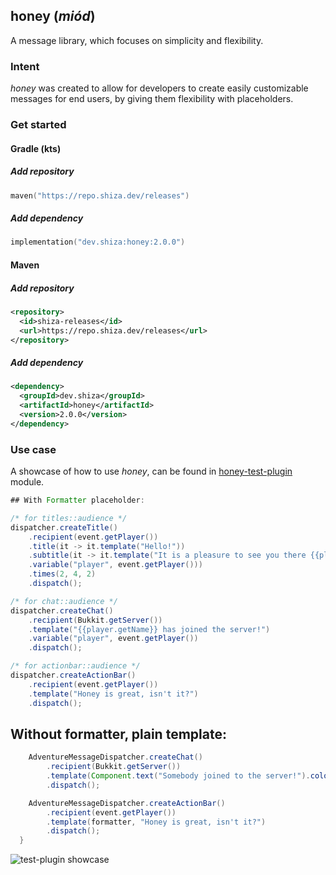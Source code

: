 ## honey (*miód*)

A message library, which focuses on simplicity and flexibility.

### Intent

*honey* was created to allow for developers to create easily customizable messages for end users, by giving them flexibility with placeholders.

### Get started

#### Gradle (kts)

##### Add repository

```kotlin
maven("https://repo.shiza.dev/releases")
```

##### Add dependency

```kotlin
implementation("dev.shiza:honey:2.0.0")
```

#### Maven

##### Add repository
```xml
<repository>
  <id>shiza-releases</id>
  <url>https://repo.shiza.dev/releases</url>
</repository>
```

##### Add dependency
```xml
<dependency>
  <groupId>dev.shiza</groupId>
  <artifactId>honey</artifactId>
  <version>2.0.0</version>
</dependency>
```

### Use case

A showcase of how to use *honey*, can be found in [honey-test-plugin](honey-test-plugin) module.

```java
## With Formatter placeholder:

/* for titles::audience */
dispatcher.createTitle()
    .recipient(event.getPlayer())
    .title(it -> it.template("Hello!"))
    .subtitle(it -> it.template("It is a pleasure to see you there {{player.getName}}")
    .variable("player", event.getPlayer()))
    .times(2, 4, 2)
    .dispatch();

/* for chat::audience */
dispatcher.createChat()
    .recipient(Bukkit.getServer())
    .template("{{player.getName}} has joined the server!")
    .variable("player", event.getPlayer())
    .dispatch();

/* for actionbar::audience */
dispatcher.createActionBar()
    .recipient(event.getPlayer())
    .template("Honey is great, isn't it?")
    .dispatch();
```

## Without formatter, plain template:
```java
    AdventureMessageDispatcher.createChat()
        .recipient(Bukkit.getServer())
        .template(Component.text("Somebody joined to the server!").color(NamedTextColor.RED))
        .dispatch();

    AdventureMessageDispatcher.createActionBar()
        .recipient(event.getPlayer())
        .template(formatter, "Honey is great, isn't it?")
        .dispatch();
  }
```

![test-plugin showcase](assets/image.png)
